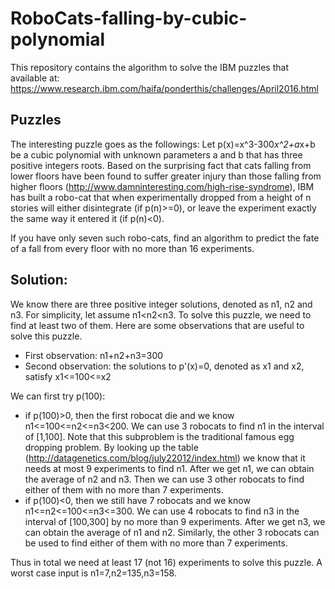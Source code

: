 # RoboCats-falling-by-cubic-polynomial

This repository contains the algorithm to solve the IBM puzzles that available at: https://www.research.ibm.com/haifa/ponderthis/challenges/April2016.html

## Puzzles
The interesting puzzle goes as the followings:
Let p(x)=x^3-300*x^2+a*x+b be a cubic polynomial with unknown parameters a and b that has three positive integers roots. 
Based on the surprising fact that cats falling from lower floors have been found to suffer greater injury than those falling from higher floors (http://www.damninteresting.com/high-rise-syndrome), IBM has built a robo-cat that when experimentally dropped from a height of n stories will either disintegrate (if p(n)>=0), or leave the experiment exactly the same way it entered it (if p(n)\<0). 

If you have only seven such robo-cats, find an algorithm to predict the fate of a fall from every floor with no more than 16 experiments. 

## Solution:
We know there are three positive integer solutions, denoted as n1, n2 and n3. For simplicity, let assume n1\<n2\<n3. To solve this puzzle, we need to find at least two of them. Here are some observations that are useful to solve this puzzle.

* First observation: n1+n2+n3=300
* Second observation: the solutions to p'(x)=0, denoted as x1 and x2, satisfy x1<=100<=x2

We can first try p(100):
* if p(100)>0, then the first robocat die and we know n1<=100<=n2<=n3\<200. We can use 3 robocats to find n1 in the interval of [1,100]. Note that this subproblem is the traditional famous egg dropping problem. By looking up the table (http://datagenetics.com/blog/july22012/index.html) we know that it needs at most 9 experiments to find n1. After we get n1, we can obtain the average of n2 and n3. Then we can use 3 other robocats to find either of them with no more than 7 experiments.
* if p(100)\<0, then we still have 7 robocats and we know n1<=n2<=100<=n3<=300. We can use 4 robocats to find n3 in the interval of [100,300] by no more than 9 experiments. After we get n3, we can obtain the average of n1 and n2. Similarly, the other 3 robocats can be used to find either of them with no more than 7 experiments.

Thus in total we need at least 17 (not 16) experiments to solve this puzzle. A worst case input is n1=7,n2=135,n3=158.
